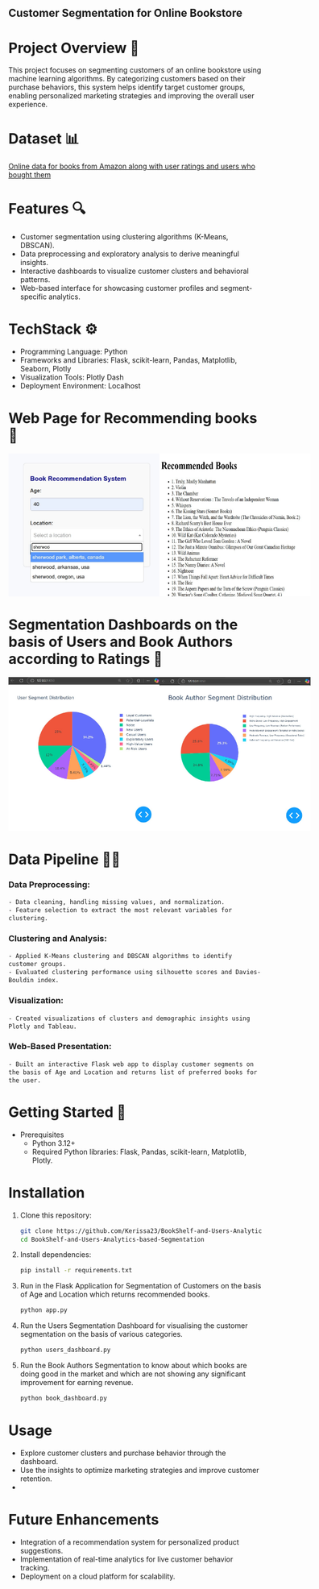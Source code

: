 ## Customer Segmentation for Online Bookstore
# Project Overview 🌟
This project focuses on segmenting customers of an online bookstore using machine learning algorithms. By categorizing customers based on their purchase behaviors, this system helps identify target customer groups, enabling personalized marketing strategies and improving the overall user experience.

# Dataset 📊
[Online data for books from Amazon along with user ratings and users who bought them](https://www.kaggle.com/datasets/saurabhbagchi/books-dataset)

# Features 🔍
- Customer segmentation using clustering algorithms (K-Means, DBSCAN).
- Data preprocessing and exploratory analysis to derive meaningful insights.
- Interactive dashboards to visualize customer clusters and behavioral patterns.
- Web-based interface for showcasing customer profiles and segment-specific analytics.

# TechStack ⚙️
- Programming Language: Python
- Frameworks and Libraries: Flask, scikit-learn, Pandas, Matplotlib, Seaborn, Plotly
- Visualization Tools: Plotly Dash
- Deployment Environment: Localhost

# Web Page for Recommending books 📸
<div style="display: flex; justify-content: space-around;">
    <img src="bookstore_.jpg" alt="Screenshot 1" width="300" />
    <img src="recommended.jpg" alt="Screenshot 2" width="300" />
</div>

# Segmentation Dashboards on the basis of Users and Book Authors according to Ratings 📸
<div style="display: flex; justify-content: space-around;">
    <img src="Users_Dashboard.jpg" alt="Screenshot 3" width="300" />
    <img src="Book_Author_Segmentation.jpg" alt="Screenshot 4" width="300" />
</div>

# Data Pipeline 🧑‍💻
### Data Preprocessing:
    - Data cleaning, handling missing values, and normalization.
    - Feature selection to extract the most relevant variables for clustering.
### Clustering and Analysis:
    - Applied K-Means clustering and DBSCAN algorithms to identify customer groups.
    - Evaluated clustering performance using silhouette scores and Davies-Bouldin index.
### Visualization:
    - Created visualizations of clusters and demographic insights using Plotly and Tableau.
### Web-Based Presentation:
    - Built an interactive Flask web app to display customer segments on the basis of Age and Location and returns list of preferred books for the user.
    
# Getting Started 🚀
- Prerequisites
    - Python 3.12+
    - Required Python libraries: Flask, Pandas, scikit-learn, Matplotlib, Plotly.
  
# Installation 
1. Clone this repository:
   ```bash
   git clone https://github.com/Kerissa23/BookShelf-and-Users-Analytics-based-Segmentation.git
   cd BookShelf-and-Users-Analytics-based-Segmentation
2. Install dependencies:
    ```bash
    pip install -r requirements.txt  
3. Run in the Flask Application for Segmentation of Customers on the basis of Age and Location which returns recommended books.
   ```bash
   python app.py  
4. Run the Users Segmentation Dashboard for visualising the customer segmentation on the basis of various categories.
   ```bash
   python users_dashboard.py
5. Run the Book Authors Segmentation to know about which books are doing good in the market and which are not showing any significant improvement for earning revenue.
   ```bash
   python book_dashboard.py

# Usage
- Explore customer clusters and purchase behavior through the dashboard.
- Use the insights to optimize marketing strategies and improve customer retention.
- 
# Future Enhancements
- Integration of a recommendation system for personalized product suggestions.
- Implementation of real-time analytics for live customer behavior tracking.
- Deployment on a cloud platform for scalability.
